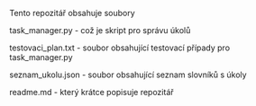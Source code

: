 Tento repozitář obsahuje soubory

task_manager.py - což je skript pro správu úkolů

testovaci_plan.txt - soubor obsahující testovací případy pro task_manager.py

seznam_ukolu.json - soubor obsahující seznam slovníků s úkoly

readme.md - který krátce popisuje repozitář

